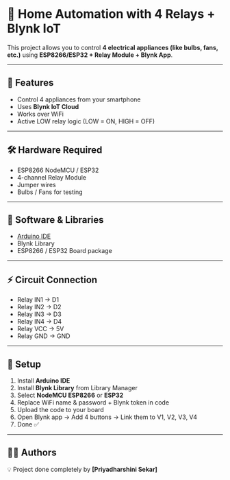 # 🔌 Home Automation with 4 Relays + Blynk IoT

This project allows you to control **4 electrical appliances (like bulbs, fans, etc.)** using **ESP8266/ESP32 + Relay Module + Blynk App**.

---

## 🚀 Features
- Control 4 appliances from your smartphone
- Uses **Blynk IoT Cloud**
- Works over WiFi
- Active LOW relay logic (LOW = ON, HIGH = OFF)

---

## 🛠️ Hardware Required
- ESP8266 NodeMCU / ESP32
- 4-channel Relay Module
- Jumper wires
- Bulbs / Fans for testing

---

## 📲 Software & Libraries
- [Arduino IDE](https://www.arduino.cc/en/software)
- Blynk Library
- ESP8266 / ESP32 Board package

---

## ⚡ Circuit Connection
- Relay IN1 → D1  
- Relay IN2 → D2  
- Relay IN3 → D3  
- Relay IN4 → D4  
- Relay VCC → 5V  
- Relay GND → GND  

---

## 🔧 Setup
1. Install **Arduino IDE**
2. Install **Blynk Library** from Library Manager
3. Select **NodeMCU ESP8266** or **ESP32**
4. Replace WiFi name & password + Blynk token in code
5. Upload the code to your board
6. Open Blynk app → Add 4 buttons → Link them to V1, V2, V3, V4
7. Done ✅



---

## 👨‍💻 Authors
💡 Project done completely by **[Priyadharshini Sekar]**  
